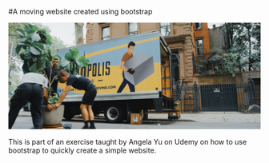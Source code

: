 #A moving website created using bootstrap

![An image of the moving company](./moving-van.jpg)

This is part of an exercise taught by Angela Yu on Udemy on how to use bootstrap to quickly create a simple website.